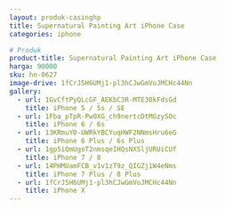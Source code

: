 ```yaml
---
layout: produk-casinghp
title: Supernatural Painting Art iPhone Case
categories: iphone

# Produk
product-title: Supernatural Painting Art iPhone Case
harga: 90000
sku: hn-0627
image-drive: 1fCrJ5H6UMj1-pl3hCJwGmVoJMCHc44Nn
gallery:
  - url: 1GvCftPyQLcGF_AEKbC3R-MTE30kFdsGd
    title: iPhone 5 / 5s / SE
  - url: 1Fba_pTpR-Pw0XG_ch9nertcDtMGzySOc
    title: iPhone 6 / 6s
  - url: 13KRmuY0-UWRkYBCYuqHWF2NNmsHru6eG
    title: iPhone 6 Plus / 6s Plus
  - url: 1gp5iQmUgoT2nmsqeIHQsNXSljURUiCUf
    title: iPhone 7 / 8
  - url: 14PHMUamFCB_v1v1zT9z_QIGZj1W4eNms
    title: iPhone 7 Plus / 8 Plus
  - url: 1fCrJ5H6UMj1-pl3hCJwGmVoJMCHc44Nn
    title: iPhone X
---
```

